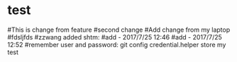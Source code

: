 # test
#This is change from feature
#second change
#Add change from my laptop
#fdsljfds
#zzwang added shtm:
#add - 2017/7/25 12:46
#add - 2017/7/25 12:52
#remember user and password: git config credential.helper store
my test
